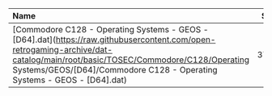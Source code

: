 |Name|Size|
|:---|---:|
|[Commodore C128 - Operating Systems - GEOS - [D64].dat](https://raw.githubusercontent.com/open-retrogaming-archive/dat-catalog/main/root/basic/TOSEC/Commodore/C128/Operating Systems/GEOS/[D64]/Commodore C128 - Operating Systems - GEOS - [D64].dat)|3718|
